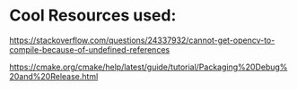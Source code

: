 # Cool Resources used:

https://stackoverflow.com/questions/24337932/cannot-get-opencv-to-compile-because-of-undefined-references

https://cmake.org/cmake/help/latest/guide/tutorial/Packaging%20Debug%20and%20Release.html
